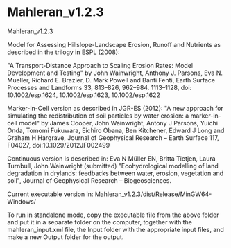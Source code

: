 # Mahleran_v1.2.3
Mahleran_v1.2.3

Model for Assessing Hillslope-Landscape Erosion, Runoff and Nutrients as described in the trilogy in ESPL (2008):

"A Transport-Distance Approach to Scaling Erosion Rates: Model Development and Testing" by John Wainwright, Anthony J. Parsons, Eva N. Mueller, Richard E. Brazier, D. Mark Powell and Banti Fenti, Earth Surface Processes and Landforms 33, 813–826, 962–984. 1113–1128, doi: 10.1002/esp.1624, 10.1002/esp.1623, 10.1002/esp.1622


Marker-in-Cell version as described in JGR-ES (2012):
"A new approach for simulating the redistribution of soil particles by water erosion: a marker-in-cell model" by James Cooper, John Wainwright, Antony J Parsons, Yuichi Onda, Tomomi Fukuwara, Eichiro Obana, Ben Kitchener, Edward J Long and Graham H Hargrave, Journal of Geophysical Research – Earth Surface 117, F04027, doi:10.1029/2012JF002499         

Continuous version is described in:
Eva N Müller EN, Britta Tietjen, Laura Turnbull, John Wainwright (submitted) 
"Ecohydrological modelling of land degradation in drylands: feedbacks between water, erosion, vegetation and soil", Journal of Geophysical Research – Biogeosciences.         

Current executable version in: 
Mahleran_v1.2.3/dist/Release/MinGW64-Windows/

To run in standalone mode, copy the executable file from the above folder and put it in a separate folder on the computer, together with the mahleran_input.xml file, the Input folder with the appropriate input files, and make a new Output folder for the output.

